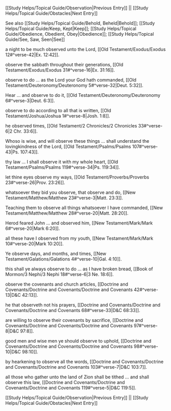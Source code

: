 [[Study Helps/Topical Guide/Observation|Previous Entry]]  ||  [[Study Helps/Topical Guide/Obstacles|Next Entry]]

 See also [[Study Helps/Topical Guide/Behold, Beheld|Behold]]; [[Study Helps/Topical Guide/Keep, Kept|Keep]]; [[Study Helps/Topical Guide/Obedience, Obedient, Obey|Obedience]]; [[Study Helps/Topical Guide/See, Saw, Seen|See]]

 a night to be much observed unto the Lord, [[Old Testament/Exodus/Exodus 12#^verse-42|Ex. 12:42]].

 observe the sabbath throughout their generations, [[Old Testament/Exodus/Exodus 31#^verse-16|Ex. 31:16]].

 observe to do ... as the Lord your God hath commanded, [[Old Testament/Deuteronomy/Deuteronomy 5#^verse-32|Deut. 5:32]].

 Hear ... and observe to do it, [[Old Testament/Deuteronomy/Deuteronomy 6#^verse-3|Deut. 6:3]].

 observe to do according to all that is written, [[Old Testament/Joshua/Joshua 1#^verse-8|Josh. 1:8]].

 he observed times, [[Old Testament/2 Chronicles/2 Chronicles 33#^verse-6|2 Chr. 33:6]].

 Whoso is wise, and will observe these things ... shall understand the lovingkindness of the Lord, [[Old Testament/Psalms/Psalms 107#^verse-43|Ps. 107:43]].

 thy law ... I shall observe it with my whole heart, [[Old Testament/Psalms/Psalms 119#^verse-34|Ps. 119:34]].

 let thine eyes observe my ways, [[Old Testament/Proverbs/Proverbs 23#^verse-26|Prov. 23:26]].

 whatsoever they bid you observe, that observe and do, [[New Testament/Matthew/Matthew 23#^verse-3|Matt. 23:3]].

 Teaching them to observe all things whatsoever I have commanded, [[New Testament/Matthew/Matthew 28#^verse-20|Matt. 28:20]].

 Herod feared John ... and observed him, [[New Testament/Mark/Mark 6#^verse-20|Mark 6:20]].

 all these have I observed from my youth, [[New Testament/Mark/Mark 10#^verse-20|Mark 10:20]].

 Ye observe days, and months, and times, [[New Testament/Galations/Galations 4#^verse-10|Gal. 4:10]].

 this shall ye always observe to do ... as I have broken bread, [[Book of Mormon/3 Nephi/3 Nephi 18#^verse-6|3 Ne. 18:6]].

 observe the covenants and church articles, [[Doctrine and Covenants/Doctrine and Covenants/Doctrine and Covenants 42#^verse-13|D&C 42:13]].

 he that observeth not his prayers, [[Doctrine and Covenants/Doctrine and Covenants/Doctrine and Covenants 68#^verse-33|D&C 68:33]].

 are willing to observe their covenants by sacrifice, [[Doctrine and Covenants/Doctrine and Covenants/Doctrine and Covenants 97#^verse-8|D&C 97:8]].

 good men and wise men ye should observe to uphold, [[Doctrine and Covenants/Doctrine and Covenants/Doctrine and Covenants 98#^verse-10|D&C 98:10]].

 by hearkening to observe all the words, [[Doctrine and Covenants/Doctrine and Covenants/Doctrine and Covenants 103#^verse-7|D&C 103:7]].

 all those who gather unto the land of Zion shall be tithed ... and shall observe this law, [[Doctrine and Covenants/Doctrine and Covenants/Doctrine and Covenants 119#^verse-5|D&C 119:5]].

[[Study Helps/Topical Guide/Observation|Previous Entry]]  ||  [[Study Helps/Topical Guide/Obstacles|Next Entry]]